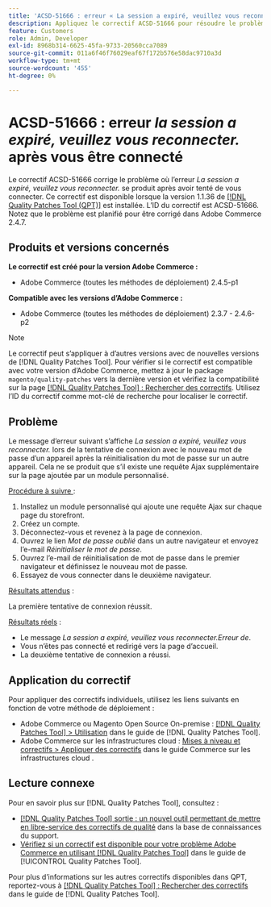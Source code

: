 ```yaml
---
title: 'ACSD-51666 : erreur « La session a expiré, veuillez vous reconnecter ». après vous être connecté'
description: Appliquez le correctif ACSD-51666 pour résoudre le problème Adobe Commerce où l’erreur *La session a expiré, veuillez vous reconnecter.* se produit après votre tentative de connexion.
feature: Customers
role: Admin, Developer
exl-id: 8968b314-6625-45fa-9733-20560cca7089
source-git-commit: 011a6f46f76029eaf67f172b576e58dac9710a3d
workflow-type: tm+mt
source-wordcount: '455'
ht-degree: 0%

---
```


# ACSD-51666 : erreur *la session a expiré, veuillez vous reconnecter.* après vous être connecté

Le correctif ACSD-51666 corrige le problème où l’erreur *La session a expiré, veuillez vous reconnecter.* se produit après avoir tenté de vous connecter. Ce correctif est disponible lorsque la version 1.1.36 de [[!DNL Quality Patches Tool (QPT)]](https://experienceleague.adobe.com/fr/docs/commerce-operations/tools/quality-patches-tool/quality-patches-tool-to-self-serve-quality-patches) est installée. L’ID du correctif est ACSD-51666. Notez que le problème est planifié pour être corrigé dans Adobe Commerce 2.4.7.

## Produits et versions concernés

**Le correctif est créé pour la version Adobe Commerce :**

* Adobe Commerce (toutes les méthodes de déploiement) 2.4.5-p1

**Compatible avec les versions d’Adobe Commerce :**

* Adobe Commerce (toutes les méthodes de déploiement) 2.3.7 - 2.4.6-p2

>[!NOTE]
>
>Le correctif peut s’appliquer à d’autres versions avec de nouvelles versions de [!DNL Quality Patches Tool]. Pour vérifier si le correctif est compatible avec votre version d’Adobe Commerce, mettez à jour le package `magento/quality-patches` vers la dernière version et vérifiez la compatibilité sur la page [[!DNL Quality Patches Tool] : Rechercher des correctifs](https://experienceleague.adobe.com/tools/commerce-quality-patches/index.html?lang=fr). Utilisez l’ID du correctif comme mot-clé de recherche pour localiser le correctif.

## Problème

Le message d’erreur suivant s’affiche *La session a expiré, veuillez vous reconnecter.* lors de la tentative de connexion avec le nouveau mot de passe d’un appareil après la réinitialisation du mot de passe sur un autre appareil. Cela ne se produit que s’il existe une requête Ajax supplémentaire sur la page ajoutée par un module personnalisé.

<u>Procédure à suivre </u> :

1. Installez un module personnalisé qui ajoute une requête Ajax sur chaque page du storefront.
1. Créez un compte.
1. Déconnectez-vous et revenez à la page de connexion.
1. Ouvrez le lien *Mot de passe oublié* dans un autre navigateur et envoyez l’e-mail *Réinitialiser le mot de passe*.
1. Ouvrez l’e-mail de réinitialisation de mot de passe dans le premier navigateur et définissez le nouveau mot de passe.
1. Essayez de vous connecter dans le deuxième navigateur.

<u>Résultats attendus</u> :

La première tentative de connexion réussit.

<u>Résultats réels</u> :

* Le message *La session a expiré, veuillez vous reconnecter.Erreur de*.
* Vous n’êtes pas connecté et redirigé vers la page d’accueil.
* La deuxième tentative de connexion a réussi.

## Application du correctif

Pour appliquer des correctifs individuels, utilisez les liens suivants en fonction de votre méthode de déploiement :

* Adobe Commerce ou Magento Open Source On-premise : [[!DNL Quality Patches Tool] > Utilisation](/help/tools/quality-patches-tool/usage.md) dans le guide de [!DNL Quality Patches Tool].
* Adobe Commerce sur les infrastructures cloud : [Mises à niveau et correctifs > Appliquer des correctifs](https://experienceleague.adobe.com/docs/commerce-cloud-service/user-guide/develop/upgrade/apply-patches.html?lang=fr) dans le guide Commerce sur les infrastructures cloud .

## Lecture connexe

Pour en savoir plus sur [!DNL Quality Patches Tool], consultez :

* [[!DNL Quality Patches Tool] sortie : un nouvel outil permettant de mettre en libre-service des correctifs de qualité](https://experienceleague.adobe.com/fr/docs/commerce-operations/tools/quality-patches-tool/quality-patches-tool-to-self-serve-quality-patches) dans la base de connaissances du support.
* [Vérifiez si un correctif est disponible pour votre problème Adobe Commerce en utilisant [!DNL Quality Patches Tool]](/help/tools/quality-patches-tool/patches-available-in-qpt/check-patch-for-magento-issue-with-magento-quality-patches.md) dans le guide de [!UICONTROL Quality Patches Tool].


Pour plus d’informations sur les autres correctifs disponibles dans QPT, reportez-vous à [[!DNL Quality Patches Tool] : Rechercher des correctifs](https://experienceleague.adobe.com/tools/commerce-quality-patches/index.html?lang=fr) dans le guide de [!DNL Quality Patches Tool].
